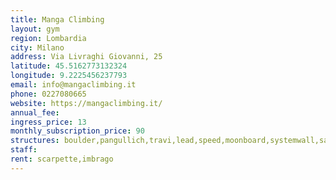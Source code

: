 ```yaml
---
title: Manga Climbing
layout: gym
region: Lombardia
city: Milano
address: Via Livraghi Giovanni, 25
latitude: 45.5162773132324
longitude: 9.2225456237793
email: info@mangaclimbing.it
phone: 0227080665
website: https://mangaclimbing.it/
annual_fee: 
ingress_price: 13
monthly_subscription_price: 90
structures: boulder,pangullich,travi,lead,speed,moonboard,systemwall,salapesi
staff: 
rent: scarpette,imbrago
---
```


